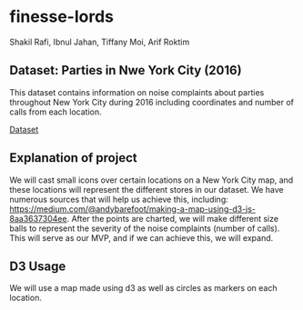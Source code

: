 # finesse-lords
Shakil Rafi, Ibnul Jahan, Tiffany Moi, Arif Roktim

## Dataset: Parties in Nwe York City (2016)
This dataset contains information on noise complaints about parties throughout New York City during 2016 including coordinates and number of calls from each location.

[Dataset](https://www.kaggle.com/somesnm/partynyc)

## Explanation of project
We will cast small icons over certain locations on a New York City map, and these locations will represent the different stores in our dataset. We have numerous sources that will help us achieve this, including: https://medium.com/@andybarefoot/making-a-map-using-d3-js-8aa3637304ee. 
After the points are charted, we will make different size balls to represent the severity of the noise complaints (number of calls). This will serve as our MVP, and if we can achieve this, we will expand.


## D3 Usage
We will use a map made using d3 as well as circles as markers on each location.
